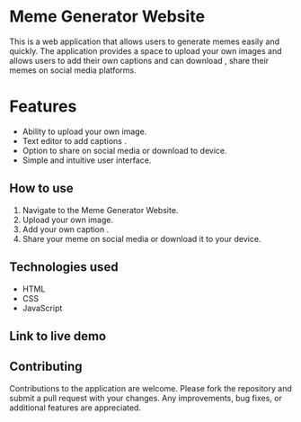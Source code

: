 #  Meme Generator Website
This is a web application that allows users to generate memes easily and quickly. The application provides a space to upload your own images and allows users to add their own captions and can download , share their memes on social media platforms.

# Features

-   Ability to upload your own image.
-   Text editor to add captions .
-   Option to share on social media or download to device.
-   Simple and intuitive user interface.

## How to use
1.  Navigate to the Meme Generator Website.
2.  Upload your own image.
3.  Add your own caption .
4.  Share your meme on social media or download it to your device.


## Technologies used

 - HTML
 - CSS
 - JavaScript

## Link to live demo
<a href=https://meme-generatorapp05.netlify.app/></a>


## Contributing
Contributions to the application are welcome. Please fork the repository and submit a pull request with your changes. Any improvements, bug fixes, or additional features are appreciated.
